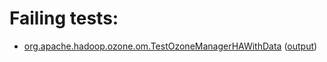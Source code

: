 # Failing tests: 

 * [org.apache.hadoop.ozone.om.TestOzoneManagerHAWithData](hadoop-ozone/integration-test/org.apache.hadoop.ozone.om.TestOzoneManagerHAWithData.txt) ([output](hadoop-ozone/integration-test/org.apache.hadoop.ozone.om.TestOzoneManagerHAWithData-output.txt))
